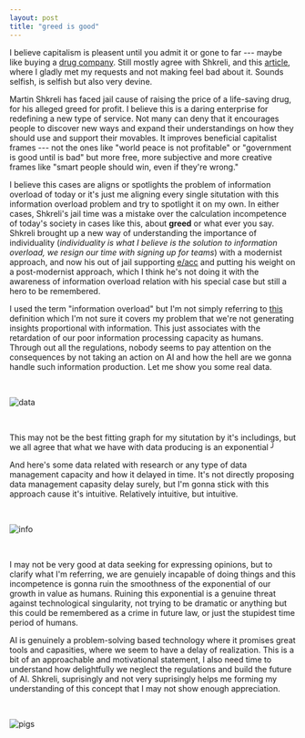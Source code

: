 ```yaml
---
layout: post
title: "greed is good"
---
```


I believe capitalism is pleasent until you admit it or gone to far --- maybe like buying a [drug company][daraprim]. Still mostly agree with Shkreli, and this [article][article], where I gladly met my requests and not making feel bad about it. Sounds selfish, is selfish but also very devine.

Martin Shkreli has faced jail cause of raising the price of a life-saving drug, for his alleged greed for profit. I believe this is a daring enterprise for redefining a new type of service. Not many can deny that it encourages people to discover new ways and expand their understandings on how they should use and support their movables. It improves beneficial capitalist frames --- not the ones like "world peace is not profitable" or "government is good until is bad" but more free, more subjective and more creative frames like "smart people should win, even if they're wrong."

I believe this cases are aligns or spotlights the problem of information overload of today or it's just me aligning every single situtation with this information overload problem and try to spotlight it on my own. In either cases, Shkreli's jail time was a mistake over the calculation incompetence of today's society in cases like this, about __greed__ or what ever you say. Shkreli brought up a new way of understanding the importance of individuality (*individuality is what I believe is the solution to information overload, we resign our time with signing up for teams*) with a modernist approach, and now his out of jail supporting [e/acc][eacc] and putting his weight on a post-modernist approach, which I think he's not doing it with the awareness of information overload relation with his special case but still a hero to be remembered.

I used the term "information overload" but I'm not simply referring to [this][this] definition which I'm not sure it covers my problem that we're not generating insights proportional with information. This just associates with the retardation of our poor information processing capacity as humans. Through out all the regulations, nobody seems to pay attention on the consequences by not taking an action on AI and how the hell are we gonna handle such information production. Let me show you some real data.

<br>

![data](/myblog/images/data6.png)

<br>

This may not be the best fitting graph for my situtation by it's includings, but we all agree that what we have with data producing is an exponential ╯

And here's some data related with research or any type of data management capacity and how it delayed in time. It's not directly proposing data management capasity delay surely, but I'm gonna stick with this approach cause it's intuitive. Relatively intuitive, but intuitive. 

<br>

![info](/myblog/images/info.png)

<br>

I may not be very good at data seeking for expressing opinions, but to clarify what I'm referring, we are genuiely incapable of doing things and this incompetence is gonna ruin the smoothness of the exponential of our growth in value as humans. Ruining this exponential is a genuine threat against technological singularity, not trying to be dramatic or anything but this could be remembered as a crime in future law, or just the stupidest time period of humans.

AI is genuinely a problem-solving based technology where it promises great tools and capasities, where we seem to have a delay of realization. This is a bit of an approachable and motivational statement, I also need time to understand how delightfully we neglect the regulations and build the future of AI. Shkreli, suprisingly and not very suprisingly helps me forming my understanding of this concept that I may not show enough appreciation.

<br>

![pigs](/myblog/images/pigs.jpg)


























[this]: https://en.wikipedia.org/wiki/Information_overload#:~:text=unlimited%20wireless%20access.-,In%20the%20modern%20information%20age%2C%20information%20overload%20is%20experienced%20as,context%20of%20the%20work%20environment.
[article]: https://www.washingtonpost.com/news/morning-mix/wp/2015/09/23/pharma-bro-martin-shkreli-and-the-very-american-debate-over-maximizing-profit/
[daraprim]: https://en.wikipedia.org/wiki/Martin_Shkreli
[eacc]:https://geohot.github.io/blog/jekyll/update/2022/12/31/eacc.html